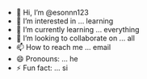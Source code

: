 - 👋 Hi, I’m @esonnn123
- 👀 I’m interested in ... learning
- 🌱 I’m currently learning ... everything
- 💞️ I’m looking to collaborate on ... all
- 📫 How to reach me ... email
- 😄 Pronouns: ... he
- ⚡ Fun fact: ... si

<!---
esonnn123/esonnn123 is a ✨ special ✨ repository because its `README.md` (this file) appears on your GitHub profile.
You can click the Preview link to take a look at your changes.
--->

